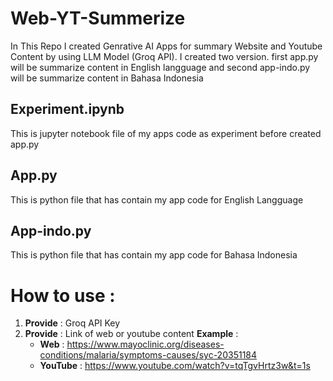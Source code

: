 # Web-YT-Summerize

In This Repo I created Genrative AI Apps for summary Website and Youtube Content by using LLM Model (Groq API). 
I created two version. first app.py will be summarize content in English langguage and second app-indo.py will be summarize content
in Bahasa Indonesia

## Experiment.ipynb
This is jupyter notebook file of my apps code as experiment before created app.py

## App.py
This is python file that has contain my app code for English Langguage

## App-indo.py
This is python file that has contain my app code for Bahasa Indonesia

# How to use :
1. **Provide** : Groq API Key
2. **Provide** : Link of web or youtube content
   **Example** :
     - **Web** : https://www.mayoclinic.org/diseases-conditions/malaria/symptoms-causes/syc-20351184
     - **YouTube** : https://www.youtube.com/watch?v=tqTgvHrtz3w&t=1s 
